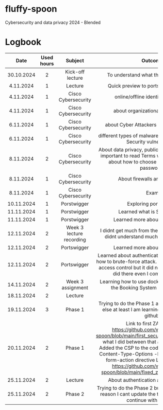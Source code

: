 # fluffy-spoon
Cybersecurity and data privacy 2024 - Blended

# Logbook

| Date | Used hours | Subject | Outcome |
| :---:|:---:|:---:|:---:|
| 30.10.2024   | 2     | Kick-off lecture    | To understand what the course is about      |
|   4.11.2024   |   1     |  Lecture     |  Quick preview to portswigger and burp     |
|    4.11.2024  |    1    |   Cisco Cybersecurity    | online/offline identity information      |
|   4.11.2024   |    1    |    Cisco Cybersecurity   |    about organizational data security   |
|  6.11.2024    |    1    |   Cisco Cybersecurity    |  about Cyber Attackers and cyber warfare     |
|    6.11.2024  |  1      |   Cisco Cybersecurity    |     different types of malware, infiltration methods, Security vulnerabilities |
|   8.11.2024   |  2      |   Cisco Cybersecurity    |   About data privacy, public wifi security, why its important to read Terms when signing up and about how to choose good and secure passwords    |
|    8.11.2024  |   1     |    Cisco Cybersecurity    |   About firewalls and protection    |
|   8.11.2024   |   1    |    Cisco Cybersecurity  |  Exam     |
|   10.11.2024   |   1     |   Porstwigger    |  Exploring portswigger     |
|  11.11.2024    | 1       |    Porstwigger   |  Learned what is SQL injection     |
|    11.11.2024  |  1      |   Porstwigger    |    Learned more about SQL injection   |
|   12.11.2024   |    2    |   Week 3 lecture recording    |   I didnt get much from the recording because I didnt understand much about the subject.    |
|   12.11.2024   |     2   |    Portswigger   |   Learned more about SQL injection    |
|    12.11.2024  | 2       |   Portswigger    |   Learned about authentication and little bit about how to brute-force attack. I also did one lab from access control but it did not open for me what I did there even I completed one lab   |
|   14.11.2024   |   2     |  Week 3 assignment     |  Learning how to use docker and starting to do the Booking System Project Phase 1     |
|   18.11.2024   |   2     |    Lecture   |       |
|     19.11.2024 |    3    |   Phase 1    |   Trying to do the Phase 1 assignment. If nothing else at least I am learning slowly how to use github.    |
|   20.11.2024   |     2   |   Phase 1    |  Link to first ZAP report: https://github.com/wolfhroc/fluffy-spoon/blob/main/first_security_test_reg_page.md   what I did between that and the final report:   Added the CSP to the code (with AI) Added X-Content-Type-Options -header to app Added form-action directive Link to final report:  https://github.com/wolfhroc/fluffy-spoon/blob/main/fixed_zap_attack_alerts.md   |
|  25.11.2024    |  2      |  Lecture     |  About authentication and authorisation     |
|   25.11.2024   |   2     |  Phase 2     |  Trying to do the Phase 2 but got stuck. For some reason I cant update the tables to docker. Will continue with this later    |
